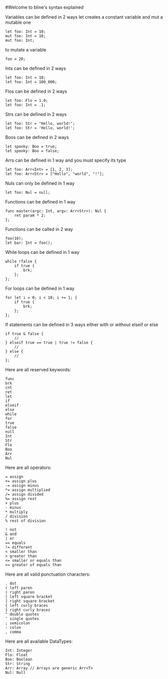 #Welcome to bline's syntax explained

Variables can be defined in 2 ways
let creates a constant variable and mut a mutable one
```
let foo: Int = 10;
mut foo: Int = 10;
mut foo: Int;
```
to mutate a variable
```
foo = 20;
```

Ints can be defined in 2 ways
```
let foo: Int = 10;
let foo: Int = 100_000;
```

Flos can be defined in 2 ways
```
let foo: Flo = 1.0;
let foo: Int = .1;
```

Strs can be defined in 2 ways
```
let foo: Str = "Hello, world!";
let foo: Str = 'Hello, world!';
```

Boos can be defined in 2 ways
```
let spooky: Boo = true;
let spooky: Boo = false;
```

Arrs can be defined in 1 way and you must specify its type
```
let foo: Arr<Int> = [1, 2, 3];
let foo: Arr<Str> = ["Hello", "world", "!"];
```

Nuls can only be defined in 1 way
```
let foo: Nul = null;
```

Functions can be defined in 1 way
```
func master(argc: Int, argv: Arr<Str>): Nul {
    ret param * 2;
};
```

Functions can be called in 2 way
```
foo(10);
let bar: Int = foo();
```

While loops can be defined in 1 way
```
while !false {
    if true {
        brk;
    };
};
```

For loops can be defined in 1 way
```
for let i = 0; i < 10; i += 1; {
    if true {
        brk;
    };
};
```

If statements can be defined in 3 ways either with or without elseif or else
```
if true & false {
    //
} elseif true == true | true != false {
    //
} else {
    //
};
```

Here are all reserved keywords:
```
func
brk
cnt
ret
let
if
elseif
else
while
for
true
false
null
Int
Str
Flo
Boo
Arr
Nul
```

Here are all operators:
```
= assign
+= assign plus
-= assign minus
*= assign multiplied
/= assign divided
%= assign rest
+ plus
- minus
* multiply
/ division
% rest of division

! not
& and
| or
== equals
!= different
< smaller than
> greater than
<= smaller or equals than
>= greater of equals than
```

Here are all valid punctuation characters:
```
. dot
( left paren
) right paren
[ left square bracket
] right square bracket
{ left curly braces
} right curly braces
" double quotes
' single quotes
; semicolon
: colon
, comma
```

Here are all available DataTypes:
```
Int: Integer
Flo: Float
Boo: Boolean
Str: String
Arr: Array // Arrays are generic Arr<T>
Nul: Null
```

